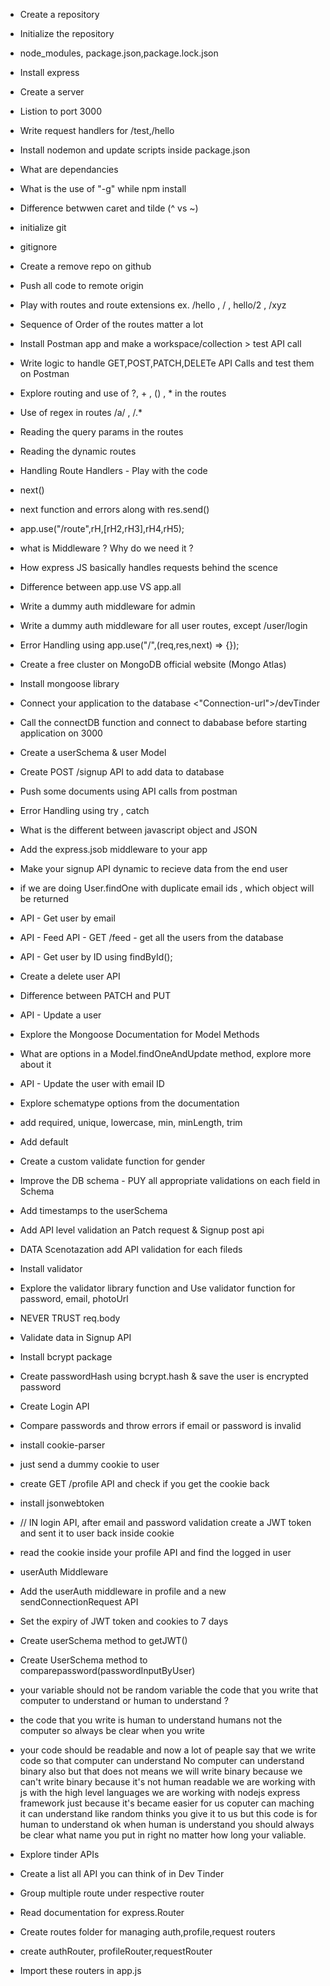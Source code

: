  - Create a repository
 - Initialize the repository
 - node_modules, package.json,package.lock.json
 - Install express
 - Create a server
 - Listion to port 3000
 - Write request handlers for /test,/hello
 - Install nodemon and update scripts inside package.json
 - What are dependancies
 - What is the use of "-g" while npm install
 - Difference betwwen caret and tilde (^ vs ~)
 
 - initialize git
 - gitignore 
 - Create a remove repo on github
 - Push all code to remote origin
 
 - Play with routes and route extensions ex. /hello , / , hello/2 , /xyz
 - Sequence of Order of the routes matter a lot 
 
- Install Postman app and make a workspace/collection > test API call

- Write logic to handle GET,POST,PATCH,DELETe API Calls and test them on Postman

- Explore routing and use of ?, + , () , * in the routes
- Use of regex in routes /a/ , /.*
- Reading the query params in the routes
- Reading the dynamic routes

-  Handling Route Handlers - Play with the code
- next()
- next function and errors along with res.send()
- app.use("/route",rH,[rH2,rH3],rH4,rH5);
- what is Middleware ? Why do we need it ?
- How express JS basically handles requests behind the scence
- Difference between app.use VS app.all
- Write a dummy auth middleware for admin
- Write a dummy auth middleware for all user routes, except /user/login
- Error Handling using app.use("/",(req,res,next) => {});

- Create a free cluster on MongoDB official website (Mongo Atlas)
- Install mongoose library 
- Connect your application to the database <"Connection-url">/devTinder
- Call the connectDB function and connect to dababase before starting application on 3000 

- Create a userSchema & user Model
- Create POST /signup API to add data to database
- Push some documents using API calls from postman
- Error Handling using try , catch

- What is the different between javascript object and JSON
- Add the express.jsob middleware to your app
- Make your signup API dynamic to recieve data from the end user
- if we are doing User.findOne with duplicate email ids , which object will be returned
- API - Get user by email
- API - Feed API - GET /feed - get all the users from the database
- API - Get user by ID using findById();
- Create a delete user API
- Difference between PATCH and PUT
- API - Update a user
- Explore the Mongoose Documentation for Model Methods
- What are options in a Model.findOneAndUpdate method, explore more about it
- API - Update the user with email ID

- Explore schematype options from the documentation
- add required, unique, lowercase, min, minLength, trim
- Add default
- Create a custom validate function for gender
- Improve the DB schema - PUY all appropriate validations on each field in Schema
- Add timestamps to the userSchema 
- Add API level validation an Patch request & Signup post api
- DATA Scenotazation add API validation for each fileds
- Install validator
- Explore the validator library function and Use validator function for password, email, photoUrl
- NEVER TRUST req.body

- Validate data in Signup API
- Install bcrypt package
- Create passwordHash using bcrypt.hash & save the user is encrypted password
- Create Login API
- Compare passwords and throw errors if email or password is invalid 

- install cookie-parser
- just send a dummy cookie to user
- create GET /profile API and check if you get the cookie back
- install jsonwebtoken
- // IN login API, after email and password validation create a JWT token and sent it to user back inside cookie
- read the cookie inside your profile API and find the logged in user
- userAuth Middleware
- Add the userAuth middleware in profile and a new sendConnectionRequest API
- Set the expiry of JWT token and cookies to  7 days
- Create userSchema method to getJWT()
- Create UserSchema method to comparepassword(passwordInputByUser)
- your variable should not be random variable the code that you write that computer to understand or human to understand ?
- the code that you write is human to understand humans not the computer so always be clear when you write
- your code should be readable and now a lot of peaple say that we write code so that computer can understand No computer can understand binary also but that does not means we will write binary because we can't write binary because it's not human readable we are working with js with the high level languages we are working with nodejs express framework just because it's became easier for us coputer can maching it can understand like random thinks you give it to us but this code is for human to understand ok when human is understand you should always be clear what name you put in right no matter how long your valiable.

- Explore tinder APIs
- Create a list all API you can think of in Dev Tinder
- Group multiple route under respective router
- Read documentation for express.Router
- Create routes folder for managing auth,profile,request routers
- create authRouter, profileRouter,requestRouter
- Import these routers in app.js
